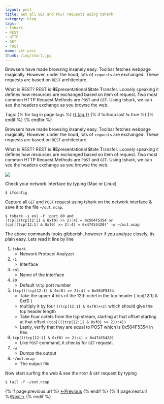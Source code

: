 ```yaml
---
layout: post
title: Get all GET and POST requests using tshark  
category: blog
tags:
- tshark 
- REST
- HTTP
- GET
- POST
name: get-post
thumb: /img/shart.jpg
---
```


Browsers have made browsing insanely easy. Toolbar fetches webpage magically. However, under the hood, lots of `requests` are exchanged. These requests are based on `REST` architecture. 

What is REST? REST is **RE**presentational **S**tate **T**ransfer. Loosely speaking it defines how resources are exchanged based on item of request. Two most common HTTP Request Methods are `POST` and `GET`. Using tshark, we can see the headers exchange as you browse the web.<!-- truncate_here -->

<p>Tags: {% for tag in page.tags %} <a class="mytag" href="/tag/{{ tag }}" title="View posts tagged with &quot;{{ tag }}&quot;">{{ tag }}</a>  {% if forloop.last != true %} {% endif %} {% endfor %} </p>

Browsers have made browsing insanely easy. Toolbar fetches webpage magically. However, under the hood, lots of `requests` are exchanged. These requests are based on `REST` architecture. 

What is REST? REST is **RE**presentational **S**tate **T**ransfer. Loosely speaking it defines how resources are exchanged based on item of request. Two most common HTTP Request Methods are `POST` and `GET`. Using tshark, we can see the headers exchange as you browse the web.


<p> 
<img src="{{ root_url }}/img/shart.jpg" >
</p>


Check your network interface by typing (Mac or Linux) 

	$ ifconfig
	
Capture all `GET` and `POST` request using tshark on the network interface & save it to the file `~/out.ncap`. 

	$ tshark -i en1 -f 'port 80 and 
	(tcp[((tcp[12:1] & 0xf0) >> 2):4] = 0x504F5354 or 
	tcp[((tcp[12:1] & 0xf0) >> 2):4] = 0x47455420)' -w ~/out.ncap   
	
	
The above commands looks gibberish, however if you analyze closely, its plain easy. Lets read it line by line

1. `tshark`
    - Network Protocol Analyzer
1. `-i` 
    - Interface
2. `en1`
    - Name of the interface
3. `80`
    - Default `http` port number
4. `(tcp[((tcp[12:1] & 0xf0) >> 2):4] = 0x504F5354`
    - Take the upper 4 bits of the 12th octet in the tcp header  ( tcp[12:1] & 0xf0 )
    - multiply it by four `((tcp[12:1] & 0xf0)>>2)` which should give the tcp header length
    - Take Four octets from the tcp stream, starting at that offset starting at that offset `(tcp[(((tcp[12:1] & 0xf0) >> 2)):4])`
    - Lastly, verify that they are equal to POST which is 0x504F5354 in hex.     
5. `tcp[((tcp[12:1] & 0xf0) >> 2):4] = 0x47455420)`
    - Like `POST` command, it checks for `GET` request. 
6. `-w`
    - Dumps the output
7. `~/out.ncap`
    - The output file


Now start surfing the web & see the `POST` & `GET` request by typing

	$ tail -f ~/out.ncap 


<nav class="pagination clear" style="padding-bottom:20px;">
{% if page.previous.url %} <a class="prev-item" href="{{page.previous.url}}" title="Previous Post: {{page.previous.title}}">&larr;Previous</a>   {% endif %}  {% if page.next.url %}<a class="next-item" href="{{page.next.url}}" title="Next Post: {{page.next.title}}">Next&rarr;</a>         {% endif %}
</nav>


